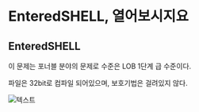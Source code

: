 EnteredSHELL, 열어보시지요
=================
EnteredSHELL
---------------------------
이 문제는 포너블 분야의 문제로 수준은 LOB 1단계 급 수준이다.

파일은 32bit로 컴파일 되어있으며, 보호기법은 걸려있지 않다.

![텍스트](https://imgur.com/vz9IcAC.png)
